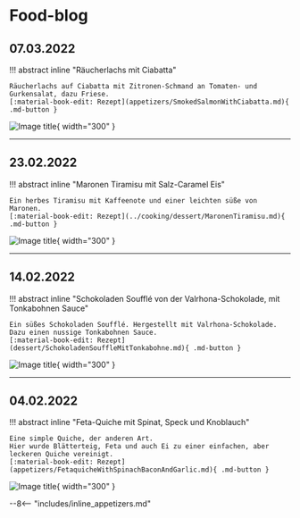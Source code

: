 # Food-blog

## 07.03.2022

!!! abstract inline "Räucherlachs mit Ciabatta"

    Räucherlachs auf Ciabatta mit Zitronen-Schmand an Tomaten- und Gurkensalat, dazu Friese.  
    [:material-book-edit: Rezept](appetizers/SmokedSalmonWithCiabatta.md){ .md-button }

![Image title](https://nx3254.your-storageshare.de/s/gJe6FPNaM3Xaqd5/preview){ width="300" }

---

## 23.02.2022

!!! abstract inline "Maronen Tiramisu mit Salz-Caramel Eis"

    Ein herbes Tiramisu mit Kaffeenote und einer leichten süße von Maronen.  
    [:material-book-edit: Rezept](../cooking/dessert/MaronenTiramisu.md){ .md-button }

![Image title](https://nx3254.your-storageshare.de/s/pEBpX4Yd77gMjfT/preview){ width="300" }

---

## 14.02.2022

!!! abstract inline "Schokoladen Soufflé von der Valrhona-Schokolade, mit Tonkabohnen Sauce"

    Ein süßes Schokoladen Soufflé. Hergestellt mit Valrhona-Schokolade.  
    Dazu einen nussige Tonkabohnen Sauce.  
    [:material-book-edit: Rezept](dessert/SchokoladenSouffleMitTonkabohne.md){ .md-button }

![Image title](https://nx3254.your-storageshare.de/s/y2JRzkrB4T2ZtbG/preview){ width="300" }

---

## 04.02.2022

!!! abstract inline "Feta-Quiche mit Spinat, Speck und Knoblauch"

    Eine simple Quiche, der anderen Art.  
    Hier wurde Blätterteig, Feta und auch Ei zu einer einfachen, aber leckeren Quiche vereinigt.  
    [:material-book-edit: Rezept](appetizers/FetaquicheWithSpinachBaconAndGarlic.md){ .md-button }

![Image title](https://nx3254.your-storageshare.de/s/to9WN9zYHMMxqf5/preview){ width="300" }

--8<-- "includes/inline_appetizers.md"
